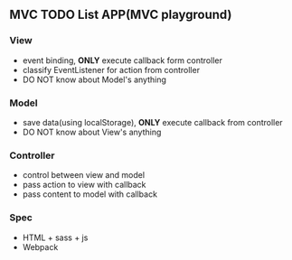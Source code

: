 ## MVC TODO List APP(MVC playground)

### View
- event binding, **ONLY** execute callback form controller
- classify EventListener for action from controller
- DO NOT know about Model's anything
  
### Model
- save data(using localStorage), **ONLY** execute callback from controller
- DO NOT know about View's anything
  
### Controller
- control between view and model
- pass action to view with callback
- pass content to model with callback


### Spec
- HTML + sass + js
- Webpack